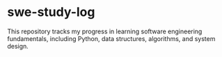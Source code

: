 # swe-study-log
This repository tracks my progress in learning software engineering fundamentals, including Python, data structures, algorithms, and system design.

